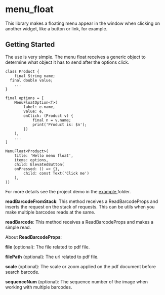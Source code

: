 # menu_float

This library makes a floating menu appear in the window when clicking on another widget, like a button or link, for example.

## Getting Started
The use is very simple. The menu float receives a generic object to determine what object it has to send after the options click.

```
class Product {
	final String name;
  final double value;
	...
}

final options = [
	MenuFloatOption<T>(
		label: e.name,
		value: e,
		onClick: (Product v) {
			final n = v.name;
			print('Product is: $n');
		})
	),
	...
]

MenuFloat<Product>(
	title: 'Hello menu float',
	items: options,
	child: ElevatedButton(
    onPressed: () => {}, 
		child: const Text('Click me')
	),
))
```

For more details see the project demo in the [example
](https://github.com/emirdeliz/menu_float/tree/master/example/menu_float_demo) folder.

**readBarcodeFromStack**: This method receives a ReadBarcodeProps and inserts the request on the stack of requests. This can be utils when you make multiple barcodes reads at the same.

**readBarcode**: This method receives a ReadBarcodeProps and makes a simple read.

About **ReadBarcodeProps**:

**file** (optional): The file related to pdf file.

**filePath** (optional): The url related to pdf file.

**scale** (optional): The scale or zoom applied on the pdf document before search barcode.

**sequenceNum** (optional): The sequence number of the image when working with multiple barcodes.
